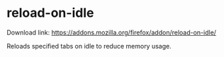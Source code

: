 # reload-on-idle

Download link: https://addons.mozilla.org/firefox/addon/reload-on-idle/

Reloads specified tabs on idle to reduce memory usage.
